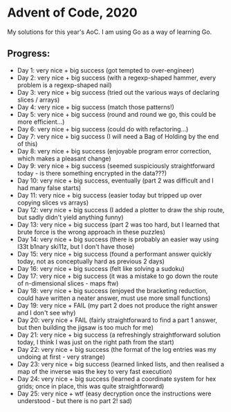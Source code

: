 # Advent of Code, 2020

My solutions for this year's AoC. I am using Go as a way of learning Go.

## Progress:
- Day 1: very nice + big success (got tempted to over-engineer)
- Day 2: very nice + big success (with a regexp-shaped hammer, every problem is a regexp-shaped nail)
- Day 3: very nice + big success (tried out the various ways of declaring slices / arrays)
- Day 4: very nice + big success (match those patterns!)
- Day 5: very nice + big success (round and round we go, this could be more efficient...)
- Day 6: very nice + big success (could do with refactoring...)
- Day 7: very nice + big success (I will need a Bag of Holding by the end of this)
- Day 8: very nice + big success (enjoyable program error correction, which makes a pleasant change)
- Day 9: very nice + big success (seemed suspiciously straightforward today - is there something encrypted in the data???)
- Day 10: very nice + big success, eventually (part 2 was difficult and I had many false starts)
- Day 11: very nice + big success (easier today but tripped up over copying slices vs arrays)
- Day 12: very nice + big success (I added a plotter to draw the ship route, but sadly didn't yield anything funny)
- Day 13: very nice + big success (part 2 was too hard, but I learned that brute force is the wrong approach in these puzzles)
- Day 14: very nice + big success (there is probably an easier way using l33t b1nary ski11z, but I don't have those)
- Day 15: very nice + big success (found a performant answer quickly today, not as conceptually hard as previous 2 days)
- Day 16: very nice + big success (felt like solving a sudoku)
- Day 17: very nice + big success (it was a mistake to go down the route of n-dimensional slices - maps ftw)
- Day 18: very nice + big success (enjoyed the bracketing reduction, could have written a neater answer, must use more small functions)
- Day 19: very nice + FAIL (my part 2 does not produce the right answer and I don't see why)
- Day 20: very nice + FAIL (fairly straightforward to find a part 1 answer, but then building the jigsaw is too much for me)
- Day 21: very nice + big success (a refreshingly straightforward solution today, I think I was just on the right path from the start)
- Day 22: very nice + big success (the format of the log entries was my undoing at first - very strange)
- Day 23: very nice + big success (learned linked lists, and then realised a map of the inverse was the key to very fast execution)
- Day 24: very nice + big success (learned a coordinate system for hex grids; once in place, this was quite straightforward)
- Day 25: very nice + wtf (easy decryption once the instructions were understood - but there is no part 2! sad)
